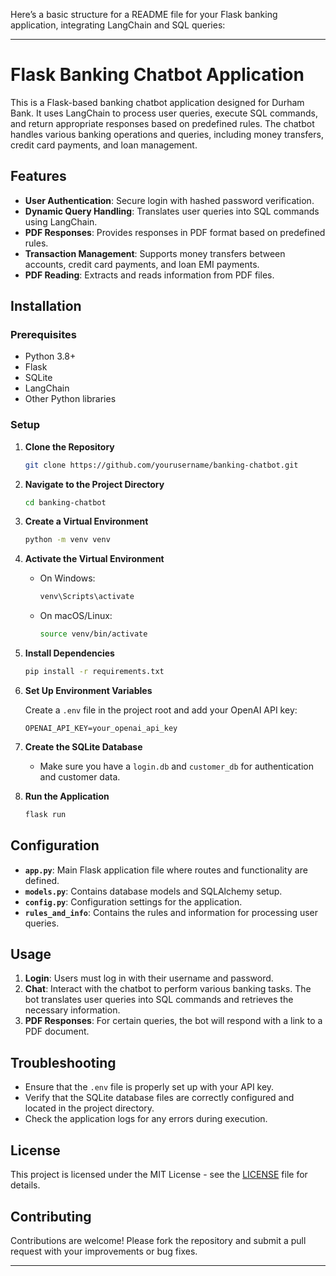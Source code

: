 Here’s a basic structure for a README file for your Flask banking application, integrating LangChain and SQL queries:

---

# Flask Banking Chatbot Application

This is a Flask-based banking chatbot application designed for Durham Bank. It uses LangChain to process user queries, execute SQL commands, and return appropriate responses based on predefined rules. The chatbot handles various banking operations and queries, including money transfers, credit card payments, and loan management.

## Features

- **User Authentication**: Secure login with hashed password verification.
- **Dynamic Query Handling**: Translates user queries into SQL commands using LangChain.
- **PDF Responses**: Provides responses in PDF format based on predefined rules.
- **Transaction Management**: Supports money transfers between accounts, credit card payments, and loan EMI payments.
- **PDF Reading**: Extracts and reads information from PDF files.

## Installation

### Prerequisites

- Python 3.8+
- Flask
- SQLite
- LangChain
- Other Python libraries

### Setup

1. **Clone the Repository**

   ```bash
   git clone https://github.com/yourusername/banking-chatbot.git
   ```

2. **Navigate to the Project Directory**

   ```bash
   cd banking-chatbot
   ```

3. **Create a Virtual Environment**

   ```bash
   python -m venv venv
   ```

4. **Activate the Virtual Environment**

   - On Windows:

     ```bash
     venv\Scripts\activate
     ```

   - On macOS/Linux:

     ```bash
     source venv/bin/activate
     ```

5. **Install Dependencies**

   ```bash
   pip install -r requirements.txt
   ```

6. **Set Up Environment Variables**

   Create a `.env` file in the project root and add your OpenAI API key:

   ```env
   OPENAI_API_KEY=your_openai_api_key
   ```

7. **Create the SQLite Database**

   - Make sure you have a `login.db` and `customer_db` for authentication and customer data.

8. **Run the Application**

   ```bash
   flask run
   ```

## Configuration

- **`app.py`**: Main Flask application file where routes and functionality are defined.
- **`models.py`**: Contains database models and SQLAlchemy setup.
- **`config.py`**: Configuration settings for the application.
- **`rules_and_info`**: Contains the rules and information for processing user queries.

## Usage

1. **Login**: Users must log in with their username and password.
2. **Chat**: Interact with the chatbot to perform various banking tasks. The bot translates user queries into SQL commands and retrieves the necessary information.
3. **PDF Responses**: For certain queries, the bot will respond with a link to a PDF document.

## Troubleshooting

- Ensure that the `.env` file is properly set up with your API key.
- Verify that the SQLite database files are correctly configured and located in the project directory.
- Check the application logs for any errors during execution.

## License

This project is licensed under the MIT License - see the [LICENSE](LICENSE) file for details.

## Contributing

Contributions are welcome! Please fork the repository and submit a pull request with your improvements or bug fixes.



---
